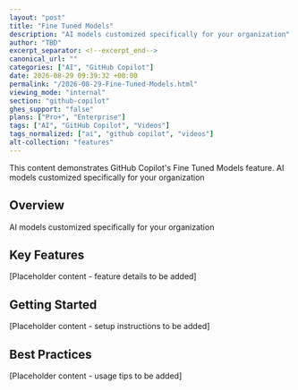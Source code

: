 ```yaml
---
layout: "post"
title: "Fine Tuned Models"
description: "AI models customized specifically for your organization"
author: "TBD"
excerpt_separator: <!--excerpt_end-->
canonical_url: ""
categories: ["AI", "GitHub Copilot"]
date: 2026-08-29 09:39:32 +00:00
permalink: "/2026-08-29-Fine-Tuned-Models.html"
viewing_mode: "internal"
section: "github-copilot"
ghes_support: "false"
plans: ["Pro+", "Enterprise"]
tags: ["AI", "GitHub Copilot", "Videos"]
tags_normalized: ["ai", "github copilot", "videos"]
alt-collection: "features"
---
```


This content demonstrates GitHub Copilot's Fine Tuned Models feature. AI models customized specifically for your organization<!--excerpt_end-->

## Overview

AI models customized specifically for your organization

## Key Features

[Placeholder content - feature details to be added]

## Getting Started

[Placeholder content - setup instructions to be added]

## Best Practices

[Placeholder content - usage tips to be added]
